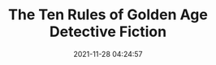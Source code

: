 ---
date: 2021-11-28 04:24:57
link:
  source: pocket
  source_url: https://getpocket.com
  text: The Ten Rules of Golden Age Detective Fiction
  url: https://kottke.org/21/11/the-ten-rules-of-golden-age-detective-fiction
source: pocket
syndicated:
- type: pocket
  url: https://kottke.org/21/11/the-ten-rules-of-golden-age-detective-fiction
- type: mastodon
  url: https://mastodon.technology/users/roytang/statuses/107352786713212314
- type: twitter
  url: https://twitter.com/roytang/status/1464812661468655619/
title: The Ten Rules of Golden Age Detective Fiction
---